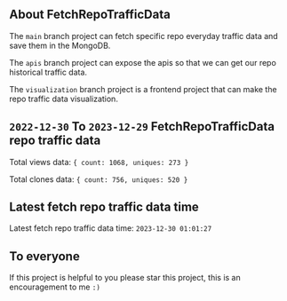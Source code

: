## About FetchRepoTrafficData

The `main` branch project can fetch specific repo everyday traffic data and save them in the MongoDB.

The `apis` branch project can expose the apis so that we can get our repo historical traffic data.

The `visualization` branch project is a frontend project that can make the repo traffic data visualization.

## `2022-12-30` To `2023-12-29` FetchRepoTrafficData repo traffic data

Total views data: `{ count: 1068, uniques: 273 }`

Total clones data: `{ count: 756, uniques: 520 }`

## Latest fetch repo traffic data time

Latest fetch repo traffic data time: `2023-12-30 01:01:27`

## To everyone

If this project is helpful to you please star this project, this is an encouragement to me `:)`



